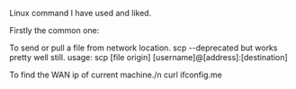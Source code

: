 Linux command I have used and liked.

Firstly the common one:

To send or pull a file from network location.
scp --deprecated but works pretty well still. 
usage: scp [file origin] [username]@[address]:[destination]

To find the WAN ip of current machine./n
  curl ifconfig.me
